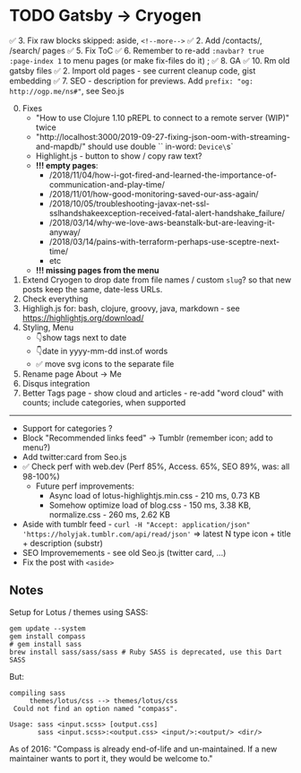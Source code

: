 TODO Gatsby -> Cryogen
======================

✅ 3. Fix raw blocks skipped: aside, `<!--more-->`
✅ 2. Add /contacts/, /search/ pages
✅ 5. Fix ToC
✅ 6. Remember to re-add `:navbar? true :page-index 1` to menu pages (or make fix-files do it) ; 
✅ 8. GA
✅ 10. Rm old gatsby files
✅ 2. Import old pages - see current cleanup code, gist embedding
✅ 7. SEO - description for previews. Add `prefix: "og: http://ogp.me/ns#"`, see Seo.js


0. Fixes
   * "How to use Clojure 1.10 pREPL to connect to a remote server (WIP)" twice
   * "http://localhost:3000/2019-09-27-fixing-json-oom-with-streaming-and-mapdb/" should use double \`\` in-word: `Device\`s`
   * Highlight.js - button to show / copy raw text?
   * **!!! empty pages**:
     * /2018/11/04/how-i-got-fired-and-learned-the-importance-of-communication-and-play-time/
     * /2018/11/01/how-good-monitoring-saved-our-ass-again/
     * /2018/10/05/troubleshooting-javax-net-ssl-sslhandshakeexception-received-fatal-alert-handshake_failure/
     * /2018/03/14/why-we-love-aws-beanstalk-but-are-leaving-it-anyway/
     * /2018/03/14/pains-with-terraform-perhaps-use-sceptre-next-time/
     * etc
   * **!!! missing pages from the menu**
1. Extend Cryogen to drop date from file names / custom `slug`? so that new posts keep the same, date-less URLs.
2. Check everything
3. Highligh.js for: bash, clojure, groovy, java, markdown - see https://highlightjs.org/download/
9. Styling, Menu
   * 👇show tags next to date
   * 👇date in yyyy-mm-dd inst.of words
   * ✅ move svg icons to the separate file
1. Rename page About -> Me
1. Disqus integration
1. Better Tags page - show cloud and articles - re-add "word cloud" with counts; include categories, when supported
----
* Support for categories ?
* Block "Recommended links feed" -> Tumblr (remember icon; add to menu?)
* Add twitter:card from Seo.js
* ✅ Check perf with web.dev (Perf 85%, Access. 65%, SEO 89%, was: all 98-100%)
  * Future perf improvements:
    * Async load of lotus-highlightjs.min.css - 210 ms, 0.73 KB 
    * Somehow optimize load of blog.css - 150 ms, 3.38 KB, normalize.css - 260 ms, 2.62 KB
* Aside with tumblr feed - `curl -H "Accept: application/json" 'https://holyjak.tumblr.com/api/read/json'` => latest N type icon + title + description (substr)
* SEO Improvemements - see old Seo.js (twitter card, ...)
* Fix the post with `<aside>`

Notes
-----

Setup for Lotus / themes using SASS:

```
gem update --system
gem install compass
# gem install sass
brew install sass/sass/sass # Ruby SASS is deprecated, use this Dart SASS
```

But:

```
compiling sass
	 themes/lotus/css --> themes/lotus/css
 Could not find an option named "compass".

Usage: sass <input.scss> [output.css]
       sass <input.scss>:<output.css> <input/>:<output/> <dir/>
```

As of 2016: "Compass is already end-of-life and un-maintained. If a new maintainer wants to port it, they would be welcome to."
